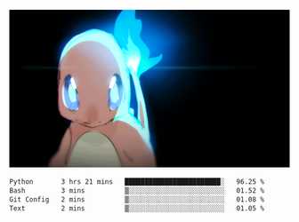 [gif]: https://raw.githubusercontent.com/uysalserkan/uysalserkan/master/charmander-2.gif

![gif]

<!--
<div align="center">
<p>Profile Visitor Counter</p>
<img src="https://profile-counter.glitch.me/uysalserkan/count.svg" alt="hit counter" align="center">
</div>
-->
<!--START_SECTION:waka-->
```text
Python       3 hrs 21 mins   ████████████████████████░   96.25 % 
Bash         3 mins          ▒░░░░░░░░░░░░░░░░░░░░░░░░   01.52 % 
Git Config   2 mins          ▒░░░░░░░░░░░░░░░░░░░░░░░░   01.08 % 
Text         2 mins          ▒░░░░░░░░░░░░░░░░░░░░░░░░   01.05 % 
```
<!--END_SECTION:waka-->

